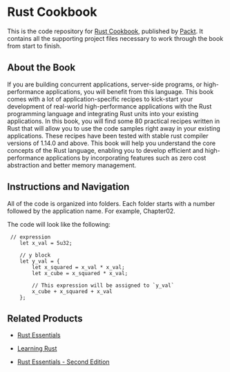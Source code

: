 # Rust Cookbook
This is the code repository for [Rust Cookbook](https://www.packtpub.com/application-development/rust-cookbook?utm_source=github&utm_medium=repository&utm_campaign=9781785880254), published by [Packt](https://www.packtpub.com/?utm_source=github). It contains all the supporting project files necessary to work through the book from start to finish.
## About the Book
If you are building concurrent applications, server-side programs, or high-performance applications, you will benefit from this language. This book comes with a lot of application-specific recipes to kick-start your development of real-world high-performance applications with the Rust programming language and integrating Rust units into your existing applications. In this book, you will find some 80 practical recipes written in Rust that will allow you to use the code samples right away in your existing applications. These recipes have been tested with stable rust compiler versions of 1.14.0 and above.
This book will help you understand the core concepts of the Rust language, enabling you to develop efficient and high-performance applications by incorporating features such as zero cost abstraction and better memory management.


## Instructions and Navigation
All of the code is organized into folders. Each folder starts with a number followed by the application name. For example, Chapter02.



The code will look like the following:
```
 // expression
    let x_val = 5u32;

    // y block 
    let y_val = {
        let x_squared = x_val * x_val;
        let x_cube = x_squared * x_val;

        // This expression will be assigned to `y_val`
        x_cube + x_squared + x_val
    };

```



## Related Products
* [Rust Essentials](https://www.packtpub.com/application-development/rust-essentials?utm_source=github&utm_medium=repository&utm_campaign=9781785285769)

* [Learning Rust](https://www.packtpub.com/application-development/learning-rust?utm_source=github&utm_medium=repository&utm_campaign=9781785884306)

* [Rust Essentials - Second Edition](https://www.packtpub.com/application-development/rust-essentials-second-edition?utm_source=github&utm_medium=repository&utm_campaign=9781788390019)

